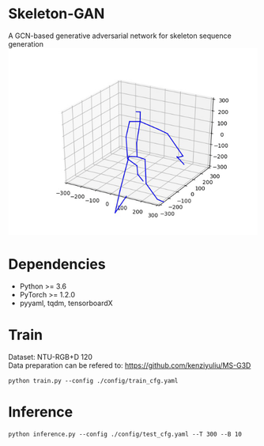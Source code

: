 # Skeleton-GAN
A GCN-based generative adversarial network for skeleton sequence generation
![image](https://github.com/Kebii/Skeleton-GAN/blob/master/vis/hello.gif)

# Dependencies
- Python >= 3.6
- PyTorch >= 1.2.0
- pyyaml, tqdm, tensorboardX

# Train
Dataset: NTU-RGB+D 120  
Data preparation can be refered to: https://github.com/kenziyuliu/MS-G3D
```
python train.py --config ./config/train_cfg.yaml
```
# Inference
```
python inference.py --config ./config/test_cfg.yaml --T 300 --B 10
```
